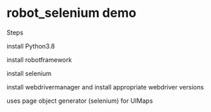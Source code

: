 # robot_selenium demo

Steps

install Python3.8

install robotframework

install selenium

install webdrivermanager and install appropriate webdriver versions

uses page object generator (selenium) for UIMaps
